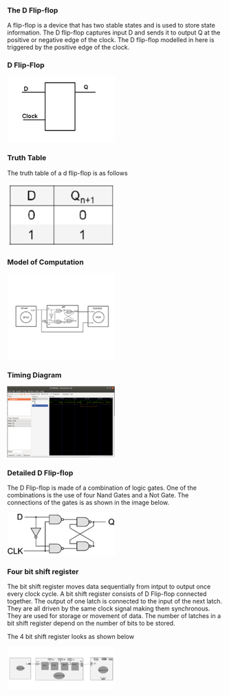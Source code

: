 ### The D Flip-flop
A flip-flop is a device that has two stable states and is used to store state information.
The D flip-flop captures input D and sends it to output Q at the positive or negative edge of the clock.
The D flip-flop modelled in here is triggered by the positive edge of the clock.<br>

### D Flip-Flop
<p align="left">
  <img src="img/dff.png" width="250"/>
</p>

### Truth Table 
The truth table of a d flip-flop is as follows<br>
<p align="left">
  <img src="img/dfftt.png" width="250"/>
</p>

### Model of Computation
<p align="left">
  <img src="img/dffmoc.png" width="250"/>
</p>

### Timing Diagram
<p align="left">
  <img src="img/dfftracediagram.png" width="250"/>
</p>

### Detailed D Flip-flop
The D Flip-flop is made of a combination of logic gates. One of the combinations is the use of four Nand Gates and a Not Gate. The connections of the gates is as shown in the image below.<br>
<p align="left">
  <img src="img/dffgates.png" width="250"/>
</p>

### Four bit shift register
The bit shift register moves data sequentially from intput to output once every clock cycle.
A bit shift register consists of D Flip-flop connected together. 
The output of one latch is connected to the input of the next latch.
They are all driven by the same clock signal making them synchronous.
They are used for storage or movement of data.
The number of latches in a bit shift register depend on the number of bits to be stored.<br>

The 4 bit shift register looks as shown below
<p align="left">
  <img src="img/moc.gif" width="250"/>
</p>




